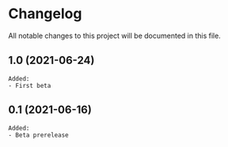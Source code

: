 # Changelog

All notable changes to this project will be documented in this file.

## 1.0 (2021-06-24)
    Added:
    - First beta

## 0.1 (2021-06-16)

    Added:
    - Beta prerelease